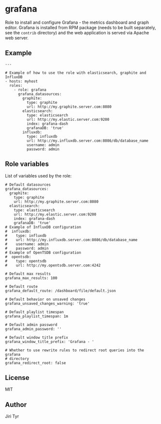 grafana
=======

Role to install and configure Grafana - the metrics dashboard and graph editor.
Grafana is installed from RPM package (needs to be built separately, see the
`contrib` directory) and the web application is served via Apache web server.


Example
-------

```
---

# Example of how to use the role with elasticsearch, graphite and InfluxDB
- hosts: myhost
  roles:
    - role: grafana
      grafana_datasources:
        graphite:
          type: graphite
          url: http://my.graphite.server.com:8080
        elasticsearch:
          type: elasticsearch
          url: http://my.elastic.server.com:9200
          index: grafana-dash
          grafanaDB: 'true'
        influxdb:
          type: influxdb
          url: http://my.influxdb.server.com:8086/db/database_name
          username: admin
          password: admin
```


Role variables
--------------

List of variables used by the role:

```
# Default datasources
grafana_datasources:
  graphite:
    type: graphite
    url: http://my.graphite.server.com:8080
  elasticsearch:
    type: elasticsearch
    url: http://my.elastic.server.com:9200
    index: grafana-dash
    grafanaDB: 'true'
# Example of InfluxDB configuration
#  influxdb:
#    type: influxdb
#    url: http://my.influxdb.server.com:8086/db/database_name
#    username: admin
#    password: admin
# Example of OpenTSDB configuration
#  opentsdb:
#    type: opentsdb
#    url: http://my.opentsdb.server.com:4242

# Default max results
grafana_max_results: 100

# Default route
grafana_default_route: /dashboard/file/default.json

# Default behavior on unsaved changes
grafana_unsaved_changes_warning: 'true'

# Default playlist timespan
grafana_playlist_timespan: 1m

# Default admin password
grafana_admin_password: ''

# Default window title prefix
grafana_window_title_prefix: 'Grafana - '

# Whether to use rewrite rules to redirect root queries into the grafana
# directory
grafana_redirect_root: false
```


License
-------

MIT


Author
------

Jiri Tyr
